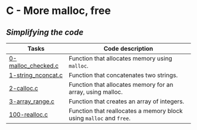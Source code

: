 # C - More malloc, free

## *Simplifying the code*


Tasks | Code description
--- | ----
[0-malloc_checked.c](https://github.com/Tizihoxha/holbertonschool-low_level_programming/blob/main/more_malloc_free/0-malloc_checked.c) | Function that allocates memory using `malloc`.
[1-string_nconcat.c](https://github.com/Tizihoxha/holbertonschool-low_level_programming/blob/main/more_malloc_free/1-string_nconcat.c) | Function that concatenates two strings.
[2-calloc.c](https://github.com/Tizihoxha/holbertonschool-low_level_programming/blob/main/more_malloc_free/2-calloc.c) | Function that allocates memory for an array, using malloc.
[3-array_range.c](https://github.com/Tizihoxha/holbertonschool-low_level_programming/blob/main/more_malloc_free/3-array_range.c) | Function that creates an array of integers.
[100-realloc.c](https://github.com/Tizihoxha/holbertonschool-low_level_programming/blob/main/more_malloc_free/100-realloc.c) | Function that reallocates a memory block using `malloc` and `free`.
